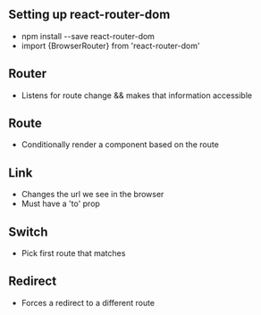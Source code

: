 ## Setting up react-router-dom
  - npm install --save react-router-dom
  - import {BrowserRouter} from 'react-router-dom'

## Router
  - Listens for route change && makes that information accessible

## Route
  - Conditionally render a component based on the route

## Link
  - Changes the url we see in the browser
  - Must have a 'to' prop

## Switch
  - Pick first route that matches

## Redirect
  - Forces a redirect to a different route
